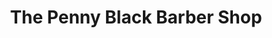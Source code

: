 ---
title: "The Penny Black Barber Shop"
url: /haywards-heath/the-penny-black-barber-shop/
shop: hairdresser
---